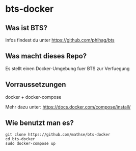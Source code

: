 # bts-docker

## Was ist BTS?

Infos findest du unter https://github.com/phihag/bts

## Was macht dieses Repo?

Es stellt einen Docker-Umgebung fuer BTS zur Verfuegung

## Vorraussetzungen

docker + docker-compose

Mehr dazu unter:
https://docs.docker.com/compose/install/

## Wie benutzt man es?

    git clone https://github.com/mathse/bts-docker
    cd bts-docker
    sudo docker-compose up

